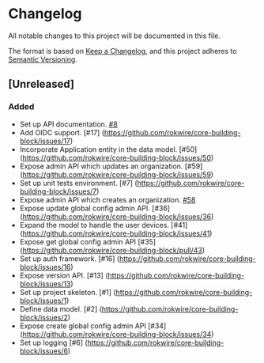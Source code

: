 # Changelog

All notable changes to this project will be documented in this file.

The format is based on [Keep a Changelog](https://keepachangelog.com/en/1.0.0/),
and this project adheres to [Semantic Versioning](https://semver.org/spec/v2.0.0.html).

## [Unreleased]

### Added
- Set up API documentation. [#8](https://github.com/rokwire/core-building-block/issues/8)
- Add OIDC support. [#17] (https://github.com/rokwire/core-building-block/issues/17)
- Incorporate Application entity in the data model. [#50] (https://github.com/rokwire/core-building-block/issues/50)
- Expose admin API which updates an organization. [#59] (https://github.com/rokwire/core-building-block/issues/59)
- Set up unit tests environment. [#7] (https://github.com/rokwire/core-building-block/issues/7)
- Expose admin API which creates an organization. [#58](https://github.com/rokwire/core-building-block/issues/58)
- Expose update global config admin API. [#36] (https://github.com/rokwire/core-building-block/issues/36)
- Expand the model to handle the user devices. [#41] (https://github.com/rokwire/core-building-block/issues/41)
- Expose get global config admin API [#35] (https://github.com/rokwire/core-building-block/pull/43)
- Set up auth framework. [#16] (https://github.com/rokwire/core-building-block/issues/16)
- Expose version API. [#13] (https://github.com/rokwire/core-building-block/issues/13)
- Set up project skeleton. [#1] (https://github.com/rokwire/core-building-block/issues/1)
- Define data model. [#2] (https://github.com/rokwire/core-building-block/issues/2)
- Expose create global config admin API [#34] (https://github.com/rokwire/core-building-block/issues/34)
- Set up logging [#6] (https://github.com/rokwire/core-building-block/issues/6)
